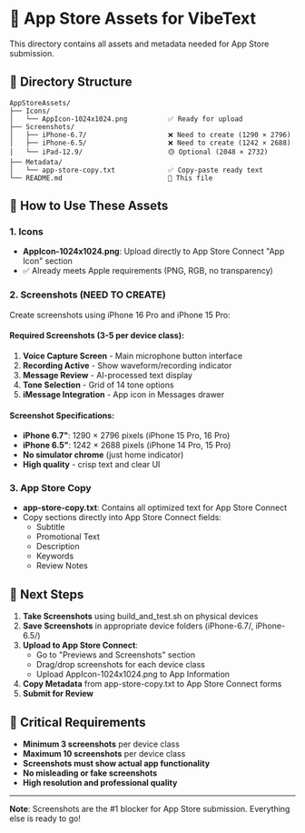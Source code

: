 # 📱 App Store Assets for VibeText

This directory contains all assets and metadata needed for App Store submission.

## 📁 Directory Structure

```
AppStoreAssets/
├── Icons/
│   └── AppIcon-1024x1024.png          ✅ Ready for upload
├── Screenshots/
│   ├── iPhone-6.7/                    ❌ Need to create (1290 × 2796)
│   ├── iPhone-6.5/                    ❌ Need to create (1242 × 2688)
│   └── iPad-12.9/                     🟡 Optional (2048 × 2732)
├── Metadata/
│   └── app-store-copy.txt             ✅ Copy-paste ready text
└── README.md                          📖 This file
```

## 🎯 How to Use These Assets

### 1. Icons
- **AppIcon-1024x1024.png**: Upload directly to App Store Connect "App Icon" section
- ✅ Already meets Apple requirements (PNG, RGB, no transparency)

### 2. Screenshots (NEED TO CREATE)
Create screenshots using iPhone 16 Pro and iPhone 15 Pro:

#### Required Screenshots (3-5 per device class):
1. **Voice Capture Screen** - Main microphone button interface
2. **Recording Active** - Show waveform/recording indicator  
3. **Message Review** - AI-processed text display
4. **Tone Selection** - Grid of 14 tone options
5. **iMessage Integration** - App icon in Messages drawer

#### Screenshot Specifications:
- **iPhone 6.7"**: 1290 × 2796 pixels (iPhone 15 Pro, 16 Pro)
- **iPhone 6.5"**: 1242 × 2688 pixels (iPhone 14 Pro, 15 Pro)
- **No simulator chrome** (just home indicator)
- **High quality** - crisp text and clear UI

### 3. App Store Copy
- **app-store-copy.txt**: Contains all optimized text for App Store Connect
- Copy sections directly into App Store Connect fields:
  - Subtitle
  - Promotional Text  
  - Description
  - Keywords
  - Review Notes

## 📝 Next Steps

1. **Take Screenshots** using build_and_test.sh on physical devices
2. **Save Screenshots** in appropriate device folders (iPhone-6.7/, iPhone-6.5/)
3. **Upload to App Store Connect**:
   - Go to "Previews and Screenshots" section
   - Drag/drop screenshots for each device class
   - Upload AppIcon-1024x1024.png to App Information
4. **Copy Metadata** from app-store-copy.txt to App Store Connect forms
5. **Submit for Review**

## 🚨 Critical Requirements

- **Minimum 3 screenshots** per device class
- **Maximum 10 screenshots** per device class  
- **Screenshots must show actual app functionality**
- **No misleading or fake screenshots**
- **High resolution and professional quality**

---

**Note**: Screenshots are the #1 blocker for App Store submission. Everything else is ready to go!